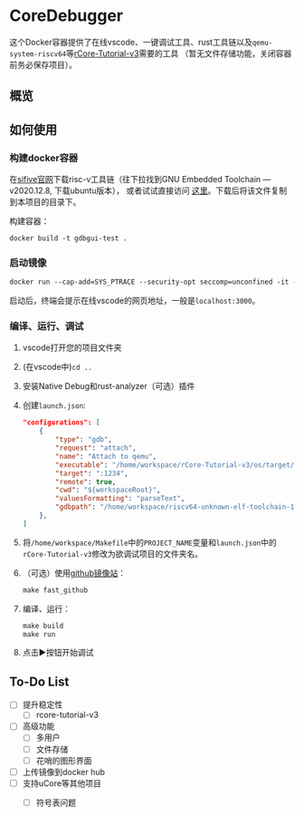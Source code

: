 # CoreDebugger
这个Docker容器提供了在线vscode、一键调试工具、rust工具链以及`qemu-system-riscv64`等[rCore-Tutorial-v3](https://rcore-os.github.io/rCore-Tutorial-Book-v3/index.html)需要的工具
（暂无文件存储功能，关闭容器前务必保存项目）。

## 概览




## 如何使用

### 构建docker容器

在[sifive官网](https://www.sifive.com/software)下载risc-v工具链（往下拉找到GNU Embedded Toolchain — v2020.12.8, 下载ubuntu版本），
或者试试直接访问
[这里](https://static.dev.sifive.com/dev-tools/riscv64-unknown-elf-gcc-8.3.0-2020.04.1-x86_64-linux-ubuntu14.tar.gz)。下载后将该文件复制到本项目的目录下。

构建容器：
```shell
docker build -t gdbgui-test . 
```
### 启动镜像
```dockerfile
docker run --cap-add=SYS_PTRACE --security-opt seccomp=unconfined -it --rm -v $PWD:/sharedFolder --name gdbgui-test-1 -p 3000:3000 -p 5000:5000  gdbgui-test 
```
启动后，终端会提示在线vscode的网页地址，一般是`localhost:3000`。

### 编译、运行、调试
1. vscode打开您的项目文件夹
1. (在vscode中)`cd ..`
1. 安装Native Debug和rust-analyzer（可选）插件
1. 创建`launch.json`:
    ```json
    "configurations": [
        {
            "type": "gdb",
            "request": "attach",
            "name": "Attach to qemu",
            "executable": "/home/workspace/rCore-Tutorial-v3/os/target/riscv64gc-unknown-none-elf/release/os",
            "target": ":1234",
            "remote": true,
            "cwd": "${workspaceRoot}",
            "valuesFormatting": "parseText",
            "gdbpath": "/home/workspace/riscv64-unknown-elf-toolchain-10.2.0-2020.12.8-x86_64-linux-ubuntu14/bin/riscv64-unknown-elf-gdb"
        },
    ]
    ```

1. 将`/home/workspace/Makefile`中的`PROJECT_NAME`变量和`launch.json`中的`rCore-Tutorial-v3`修改为欲调试项目的文件夹名。

1. （可选）使用[github镜像站](https://doc.fastgit.org/zh-cn/guide.html)：
    ```makefile
    make fast_github
    ```
1. 编译、运行：
    ```makefile
    make build
    make run
    ```
1. 点击▶按钮开始调试


## To-Do List

- [ ] 提升稳定性
    - [ ] rcore-tutorial-v3

- [ ] 高级功能
    - [ ] 多用户
    - [ ] 文件存储
    - [ ] 花哨的图形界面
- [ ] 上传镜像到docker hub
- [ ] 支持uCore等其他项目
    - [ ] 符号表问题


